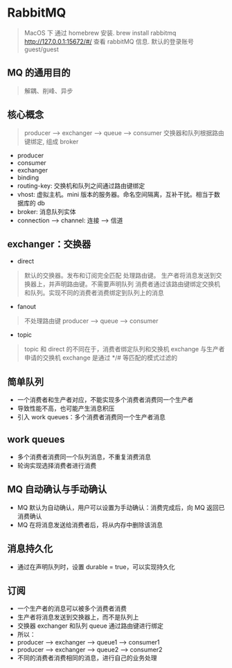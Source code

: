 # RabbitMQ
> MacOS 下 通过 homebrew 安装.
> brew install rabbitmq
> http://127.0.0.1:15672/#/ 查看 rabbitMQ 信息. 默认的登录账号 guest/guest

## MQ 的通用目的
> 解耦、削峰、异步

## 核心概念
> producer --> exchanger --> queue --> consumer
> 交换器和队列根据路由键绑定, 组成 broker

* producer
* consumer
* exchanger
* binding
* routing-key: 交换机和队列之间通过路由键绑定
* vhost: 虚拟主机。mini 版本的服务器。命名空间隔离，互补干扰。相当于数据库的 db
* broker: 消息队列实体
* connection --> channel: 连接 --> 信道

## exchanger：交换器
* direct
> 默认的交换器。发布和订阅完全匹配
> 处理路由键。
> 生产者将消息发送到交换器上，并声明路由键。不需要声明队列
> 消费者通过该路由键绑定交换机和队列。实现不同的消费者消费绑定到队列上的消息

* fanout
> 不处理路由键
> producer --> queue --> consumer

* topic
> topic 和 direct 的不同在于，消费者绑定队列和交换机 exchange 与生产者申请的交换机 exchange
> 是通过 */# 等匹配的模式过滤的

## 简单队列
* 一个消费者和生产者对应，不能实现多个消费者消费同一个生产者
* 导致性能不高，也可能产生消息积压
* 引入 work queues：多个消费者消费同一个生产者消息

## work queues
* 多个消费者消费同一个队列消息，不重复消费消息
* 轮询实现选择消费者进行消费

## MQ 自动确认与手动确认
* MQ 默认为自动确认，用户可以设置为手动确认：消费完成后，向 MQ 返回已消费确认
* MQ 在将消息发送给消费者后，将从内存中删除该消息

## 消息持久化
* 通过在声明队列时，设置 durable = true，可以实现持久化

## 订阅
* 一个生产者的消息可以被多个消费者消费
* 生产者将消息发送到交换器上，而不是队列上
* 交换器 exchanger 和队列 queue 通过路由键进行绑定
* 所以：
* producer --> exchanger --> queue1 --> consumer1
* producer --> exchanger --> queue2 --> consumer2
* 不同的消费者消费相同的消息，进行自己的业务处理
